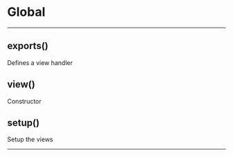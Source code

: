 Global
===





---

exports() 
-----------------------------
Defines a view handler


view() 
-----------------------------
Constructor


setup() 
-----------------------------
Setup the views



---








